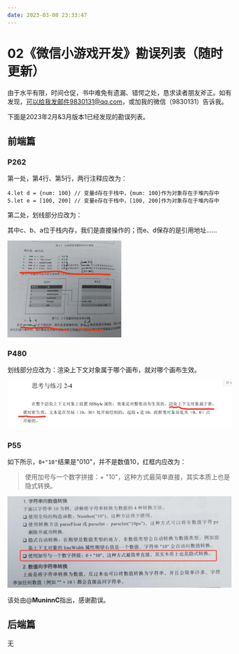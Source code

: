 ```yaml
---
date: 2023-03-08 23:33:47
---
```

# 02《微信小游戏开发》勘误列表（随时更新）

由于水平有限，时间仓促，书中难免有遗漏、错愕之处，恳求读者朋友斧正。如有发现，可以给我发邮件9830131@qq.com，或加我的微信（9830131）告诉我。

下面是2023年2月&3月版本1已经发现的勘误列表。

## 前端篇

### P262

第一处，第4行、第5行，两行注释应改为：

```
4.let d = {num: 100} // 变量d存在于栈中，{mum: 100}作为对象存在于堆内存中
5.let e = [100, 200] // 变量e存在于栈中，[100, 200]作为对象存在于堆内存中
```

第二处，划线部分应改为：

其中c、b、a位于栈内存，我们是直接操作的；而e、d保存的是引用地址......

<img src="./assets/image-20230308234139526.png" alt="image-20230308234139526" style="zoom: 25%;" />

### P480

划线部分应改为：渲染上下文对象属于哪个画布，就对哪个画布生效。 

![img](./assets/75&e=1682870399&token=kIxbL07-8jAj8w1n4s9zv64FuZZNEATmlU_Vm6zD:cu_lhit2CnEdYMU49EldrN0v8-o=.jpeg)

### P55

如下所示，`0+"10"`结果是"010"，并不是数值10，红框内应改为：

> 使用加号与一个数字拼接：+ "10"，这种方式最简单直接，其实本质上也是隐式转换。

![image-20230411070305528](./assets/image-20230411070305528.png)

该处由@**MuninnC**指出，感谢勘误。

## 后端篇

无